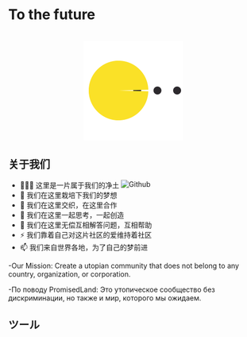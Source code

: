 # To the future

<div align="center">
	<br>
	<img src="https://raw.githubusercontent.com/Aniket965/Aniket965/master/pacman.svg?sanitize=true" width="200" height="200">
</div>

## 关于我们

<img width="55%" align="right" alt="Github" src="https://raw.githubusercontent.com/onimur/.github/master/.resources/git-header.svg" />

- 👨🏽‍💻 这里是一片属于我们的净土
- 🌱 我们在这里栽培下我们的梦想
- 👯 我们在这里交织，在这里合作
- 🤔 我们在这里一起思考，一起创造
- 💬 我们在这里无偿互相解答问题，互相帮助
- ⚡️ 我们靠着自己对这片社区的爱维持着社区
- 📫 我们来自世界各地，为了自己的梦前进

-Our Mission:
  Create a utopian community that does not belong to any country, organization, or corporation.

-По поводу PromisedLand:
  Это утопическое сообщество без дискриминации, но также и мир, которого мы ожидаем.

## ツール
<!--
<p>
  <code><img width="10%" src="https://www.vectorlogo.zone/logos/java/java-ar21.svg"></code>
  <code><img width="10%" src="https://www.vectorlogo.zone/logos/kotlinlang/kotlinlang-ar21.svg"></code>
  <code><img width="10%" src="https://www.vectorlogo.zone/logos/android/android-ar21.svg"></code>
  <br />
  <code><img width="10%" src="https://www.vectorlogo.zone/logos/gradle/gradle-ar21.svg"></code>
  <code><img width="10%" src="https://www.vectorlogo.zone/logos/circleci/circleci-ar21.svg"></code>
  <code><img width="10%" src="https://www.vectorlogo.zone/logos/json/json-ar21.svg"></code>
  <br />
  <code><img width="10%" src="https://www.vectorlogo.zone/logos/mysql/mysql-ar21.svg"></code>
  <code><img width="10%" src="https://www.vectorlogo.zone/logos/sqlite/sqlite-ar21.svg"></code>
  <code><img width="10%" src="https://www.vectorlogo.zone/logos/firebase/firebase-ar21.svg"></code>
  <br />
  <code><img width="10%" src="https://www.vectorlogo.zone/logos/git-scm/git-scm-ar21.svg"></code>
  <code><img width="10%" src="https://www.vectorlogo.zone/logos/yaml/yaml-ar21.svg"></code>
  <code><img width="10%" src="https://www.vectorlogo.zone/logos/gnu_bash/gnu_bash-ar21.svg"></code>

</p>
-->

